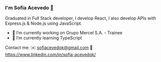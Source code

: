 ### I'm Sofia Acevedo 👋

Graduated in Full Stack developer, I develop React, I also develop APIs with Express.js & Node.js using JavaScript.

- 🔭 I’m currently working on Grupo Mercel S.A. - Trainee
- 🌱 I’m currently learning TypeScript

Contact me:
✉️ sofiacevedok@gmail.com
📠 https://www.linkedin.com/in/sofia-acevedok/
